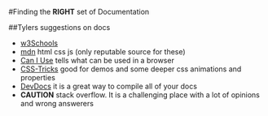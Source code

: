 #Finding the **RIGHT** set of Documentation

##Tylers suggestions on docs
- [w3Schools](https://www.w3schools.com/)
- [mdn](https://developer.mozilla.org/) html css js (only reputable source for these)
- [Can I Use](https://caniuse.com) tells what can be used in a browser
- [CSS-Tricks](https://css-tricks.com/) good for demos and some deeper css animations and properties
- [DevDocs](https://devdocs.io/) it is a great way to compile all of your docs
- **CAUTION** stack overflow. It is a challenging place with a lot of opinions and wrong answerers
